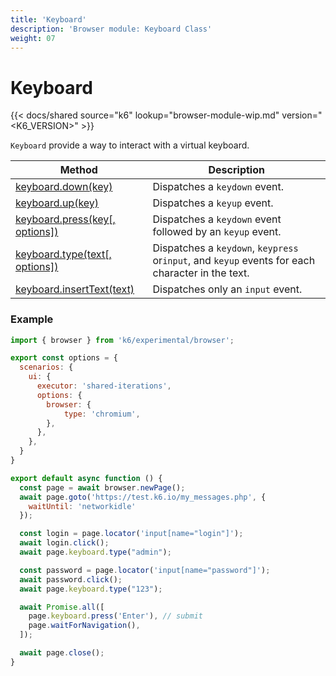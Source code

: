```yaml
---
title: 'Keyboard'
description: 'Browser module: Keyboard Class'
weight: 07
---
```


# Keyboard

{{< docs/shared source="k6" lookup="browser-module-wip.md" version="<K6_VERSION>" >}}

`Keyboard` provide a way to interact with a virtual keyboard.

| Method                                                                                                                           | Description                                                                                      |
| -------------------------------------------------------------------------------------------------------------------------------- | ------------------------------------------------------------------------------------------------ |
| [keyboard.down(key)](https://grafana.com/docs/k6/<K6_VERSION>/javascript-api/k6-experimental/browser/keyboard/down)              | Dispatches a `keydown` event.                                                                    |
| [keyboard.up(key)](https://grafana.com/docs/k6/<K6_VERSION>/javascript-api/k6-experimental/browser/keyboard/up)                  | Dispatches a `keyup` event.                                                                      |
| [keyboard.press(key[, options])](https://grafana.com/docs/k6/<K6_VERSION>/javascript-api/k6-experimental/browser/keyboard/press) | Dispatches a `keydown` event followed by an `keyup` event.                                       |
| [keyboard.type(text[, options])](https://grafana.com/docs/k6/<K6_VERSION>/javascript-api/k6-experimental/browser/keyboard/type)  | Dispatches a `keydown`, `keypress` or`input`, and `keyup` events for each character in the text. |
| [keyboard.insertText(text)](https://grafana.com/docs/k6/<K6_VERSION>/javascript-api/k6-experimental/browser/keyboard/inserttext) | Dispatches only an `input` event.                                                                |

### Example

```javascript
import { browser } from 'k6/experimental/browser';

export const options = {
  scenarios: {
    ui: {
      executor: 'shared-iterations',
      options: {
        browser: {
            type: 'chromium',
        },
      },
    },
  }
}

export default async function () {
  const page = await browser.newPage();
  await page.goto('https://test.k6.io/my_messages.php', {
    waitUntil: 'networkidle'
  });

  const login = page.locator('input[name="login"]');
  await login.click();
  await page.keyboard.type("admin");

  const password = page.locator('input[name="password"]');
  await password.click();
  await page.keyboard.type("123");

  await Promise.all([
    page.keyboard.press('Enter'), // submit
    page.waitForNavigation(),
  ]);

  await page.close();
}
```